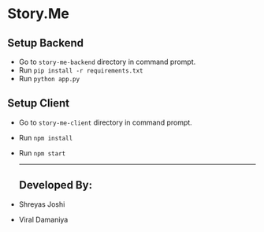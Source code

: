 # Story.Me
## Setup Backend
- Go to `story-me-backend` directory in command prompt.
- Run `pip install -r requirements.txt`
- Run `python app.py`

## Setup Client
- Go to `story-me-client` directory in command prompt.
- Run `npm install`
- Run `npm start`

  ---
  ## Developed By:
- Shreyas Joshi
- Viral Damaniya
